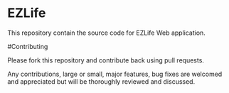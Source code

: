 EZLife
======

This repository contain the source code for EZLife Web application. 


#Contributing

Please fork this repository and contribute back using pull requests.

Any contributions, large or small, major features, bug fixes are 
welcomed and appreciated but will be thoroughly reviewed and discussed.
